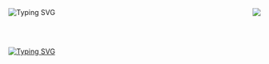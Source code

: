 <img align="right" src="https://visitor-badge.laobi.icu/badge?page_id=salesp07.salesp07" />

<img src="https://readme-typing-svg.herokuapp.com?font=Roboto&weight=800&pause=1000&random=false&width=435&lines=Hello+There%2C;I+am+Zaid." alt="Typing SVG" />

<br><br/>

<a href="https://zaidxdev.github.io/cv/"><img src="https://readme-typing-svg.herokuapp.com?font=Roboto&weight=800&duration=7500&pause=1000&color=3B5CF7&random=false&width=435&lines=A+**Softwear+Developer**+from+Jordan;Click+to+open+my+**website**" alt="Typing SVG" /></a>
